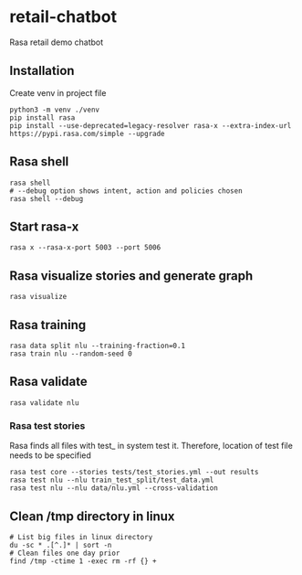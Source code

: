 # retail-chatbot
Rasa retail demo chatbot

## Installation
Create venv in project file
```shell
python3 -m venv ./venv
pip install rasa
pip install --use-deprecated=legacy-resolver rasa-x --extra-index-url https://pypi.rasa.com/simple --upgrade
```

## Rasa shell
```shell
rasa shell
# --debug option shows intent, action and policies chosen
rasa shell --debug
```

## Start rasa-x
```shell
rasa x --rasa-x-port 5003 --port 5006
```

## Rasa visualize stories and generate graph
```shell
rasa visualize
```

## Rasa training
```shell
rasa data split nlu --training-fraction=0.1
rasa train nlu --random-seed 0
```

## Rasa validate
```shell
rasa validate nlu
```

### Rasa test stories
Rasa finds all files with test_ in system test it. Therefore, location of test file needs to be specified

```shell
rasa test core --stories tests/test_stories.yml --out results
rasa test nlu --nlu train_test_split/test_data.yml
rasa test nlu --nlu data/nlu.yml --cross-validation
```

## Clean /tmp directory in linux
```shell
# List big files in linux directory
du -sc * .[^.]* | sort -n
# Clean files one day prior
find /tmp -ctime 1 -exec rm -rf {} +
```
